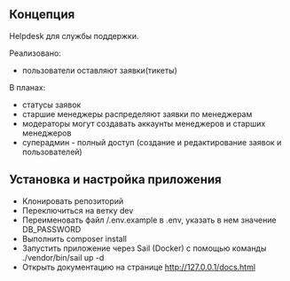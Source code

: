 ## Концепция
Helpdesk для службы поддержки.

Реализовано:
- пользователи оставляют заявки(тикеты)

В планах:
- статусы заявок
- старшие менеджеры распределяют заявки по менеджерам
- модераторы могут создавать аккаунты менеджеров и старших менеджеров
- суперадмин - полный доступ (создание и редактирование заявок и пользователей)


## Установка и настройка приложения

- Клонировать репозиторий
- Переключиться на ветку dev
- Переименовать файл /.env.example в .env, указать в нем значение DB_PASSWORD
- Выполнить composer install
- Запустить приложение через Sail (Docker) с помощью команды ./vendor/bin/sail up -d
- Открыть документацию на странице http://127.0.0.1/docs.html
